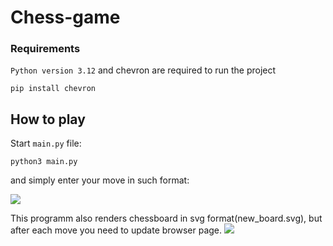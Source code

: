 # Chess-game

### Requirements
```Python version 3.12``` and chevron are required to run the project


```pip install chevron```

## How to play
Start ```main.py``` file:

```python3 main.py```

and simply enter your move in such format:

![](docs/terminal_output.png)

This programm also renders chessboard in svg format(new_board.svg), but after each move you need to update browser page.
![](docs/svg_board_example.png)

